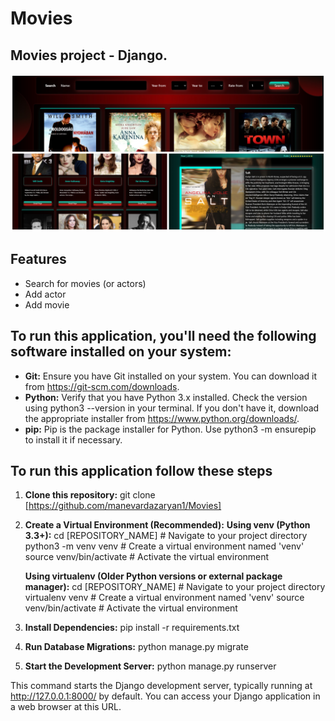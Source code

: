 # Movies

## Movies project - Django.

![Movies collage](static_files/static/images/README-Collage/Movies-Collage.jpg "Movies app")

## Features

- Search for movies (or actors)
- Add actor
- Add movie

## To run this application, you'll need the following software installed on your system:

- **Git:** Ensure you have Git installed on your system. You can download it from https://git-scm.com/downloads.
- **Python:** Verify that you have Python 3.x installed. Check the version using python3 --version in your terminal. If you don't have it, download the appropriate installer from https://www.python.org/downloads/.
- **pip:** Pip is the package installer for Python. Use python3 -m ensurepip to install it if necessary.

## To run this application follow these steps

1. **Clone this repository:**
   git clone [https://github.com/manevardazaryan1/Movies]

2. **Create a Virtual Environment (Recommended):**
    **Using venv (Python 3.3+):**
    cd [REPOSITORY_NAME]  # Navigate to your project directory
    python3 -m venv venv  # Create a virtual environment named 'venv'
    source venv/bin/activate  # Activate the virtual environment

    **Using virtualenv (Older Python versions or external package manager):**
    cd [REPOSITORY_NAME]  # Navigate to your project directory
    virtualenv venv  # Create a virtual environment named 'venv'
    source venv/bin/activate  # Activate the virtual environment

3. **Install Dependencies:**
    pip install -r requirements.txt

4. **Run Database Migrations:**
    python manage.py migrate

5. **Start the Development Server:**
    python manage.py runserver

This command starts the Django development server, typically running at http://127.0.0.1:8000/ by default. You can access your Django application in a web browser at this URL.

